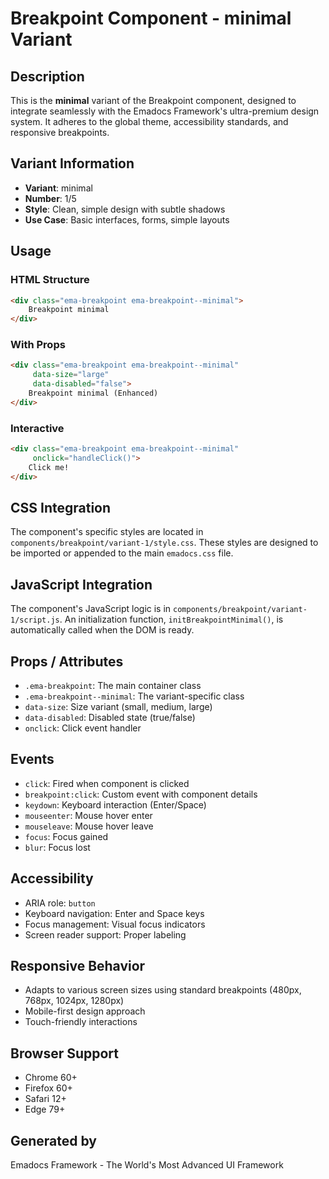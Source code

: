 # Breakpoint Component - minimal Variant

## Description
This is the **minimal** variant of the Breakpoint component, designed to integrate seamlessly with the Emadocs Framework's ultra-premium design system. It adheres to the global theme, accessibility standards, and responsive breakpoints.

## Variant Information
- **Variant**: minimal
- **Number**: 1/5
- **Style**: Clean, simple design with subtle shadows
- **Use Case**: Basic interfaces, forms, simple layouts

## Usage

### HTML Structure
```html
<div class="ema-breakpoint ema-breakpoint--minimal">
    Breakpoint minimal
</div>
```

### With Props
```html
<div class="ema-breakpoint ema-breakpoint--minimal" 
     data-size="large" 
     data-disabled="false">
    Breakpoint minimal (Enhanced)
</div>
```

### Interactive
```html
<div class="ema-breakpoint ema-breakpoint--minimal" 
     onclick="handleClick()">
    Click me!
</div>
```

## CSS Integration
The component's specific styles are located in `components/breakpoint/variant-1/style.css`. These styles are designed to be imported or appended to the main `emadocs.css` file.

## JavaScript Integration
The component's JavaScript logic is in `components/breakpoint/variant-1/script.js`. An initialization function, `initBreakpointMinimal()`, is automatically called when the DOM is ready.

## Props / Attributes
- `.ema-breakpoint`: The main container class
- `.ema-breakpoint--minimal`: The variant-specific class
- `data-size`: Size variant (small, medium, large)
- `data-disabled`: Disabled state (true/false)
- `onclick`: Click event handler

## Events
- `click`: Fired when component is clicked
- `breakpoint:click`: Custom event with component details
- `keydown`: Keyboard interaction (Enter/Space)
- `mouseenter`: Mouse hover enter
- `mouseleave`: Mouse hover leave
- `focus`: Focus gained
- `blur`: Focus lost

## Accessibility
- ARIA role: `button`
- Keyboard navigation: Enter and Space keys
- Focus management: Visual focus indicators
- Screen reader support: Proper labeling

## Responsive Behavior
- Adapts to various screen sizes using standard breakpoints (480px, 768px, 1024px, 1280px)
- Mobile-first design approach
- Touch-friendly interactions

## Browser Support
- Chrome 60+
- Firefox 60+
- Safari 12+
- Edge 79+

## Generated by
Emadocs Framework - The World's Most Advanced UI Framework
